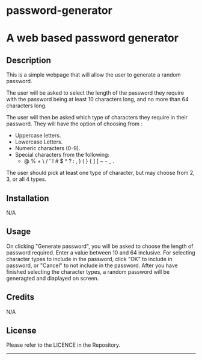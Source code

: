 # password-generator

# A web based password generator

## Description

This is a simple webpage that will allow the user to generate a random password.

The user will be asked to select the length of the password they require with the password being at least 10 characters long, and no more than 64 characters long.

The user will then be asked which type of characters they require in their password.
They will have the option of choosing from :
* Uppercase letters.
* Lowercase Letters.
* Numeric characters (0-9).
* Special characters from the following: 
    * @ % + \ / ' ! # $ ^ ? : , ) ( } { ] [ ~ - _ .

The user should pick at least one type of character, but may choose from 2, 3, or all 4 types.

## Installation

N/A

## Usage

On clicking "Generate password", you will be asked to choose the length of password required.
Enter a value between 10 and 64 inclusive.
For selecting character types to include in the password, click "OK" to include in password, or "Cancel" to not include in the password.
After you have finished selecting the character types, a random password will be generagted and diaplayed on screen.

## Credits

N/A

## License

Please refer to the LICENCE in the Repository.

---
